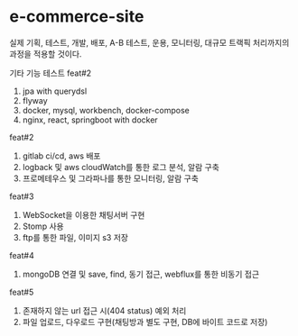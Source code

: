 # e-commerce-site
실제 기획, 테스트, 개발, 배포, A-B 테스트, 운용, 모니터링, 대규모 트랙픽 처리까지의 과정을 적용할 것이다.

기타 기능 테스트
feat#2
1. jpa with querydsl
2. flyway
3. docker, mysql, workbench, docker-compose
4. nginx, react, springboot with docker

feat#2
1. gitlab ci/cd, aws 배포
2. logback 및 aws cloudWatch를 통한 로그 분석, 알람 구축
3. 프로메테우스 및 그라파나를 통한 모니터링, 알람 구축


feat#3
1. WebSocket을 이용한 채팅서버 구현
2. Stomp 사용
3. ftp를 통한 파일, 이미지 s3 저장

feat#4
1. mongoDB 연결 및 save, find, 동기 접근, webflux를 통한 비동기 접근

feat#5
1. 존재하지 않는 url 접근 시(404 status) 예외 처리
2.  파일 업로드, 다우로드 구현(채팅방과 별도 구현, DB에 바이트 코드로 저장)
